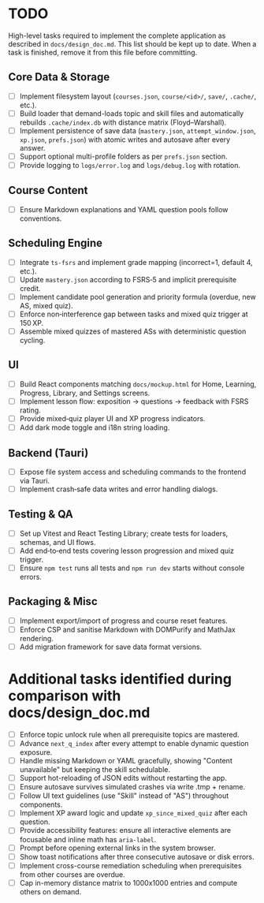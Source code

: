 # TODO

High-level tasks required to implement the complete application as described in `docs/design_doc.md`.
This list should be kept up to date.  When a task is finished, remove it from this
file before committing.

## Core Data & Storage
- [ ] Implement filesystem layout (`courses.json`, `course/<id>/`, `save/`, `.cache/`, etc.).
- [ ] Build loader that demand-loads topic and skill files and automatically rebuilds `.cache/index.db` with distance matrix (Floyd–Warshall).
- [ ] Implement persistence of save data (`mastery.json`, `attempt_window.json`, `xp.json`, `prefs.json`) with atomic writes and autosave after every answer.
- [ ] Support optional multi-profile folders as per `prefs.json` section.
- [ ] Provide logging to `logs/error.log` and `logs/debug.log` with rotation.

## Course Content
- [ ] Ensure Markdown explanations and YAML question pools follow conventions.

## Scheduling Engine
- [ ] Integrate `ts-fsrs` and implement grade mapping (incorrect=1, default 4, etc.).
- [ ] Update `mastery.json` according to FSRS‑5 and implicit prerequisite credit.
- [ ] Implement candidate pool generation and priority formula (overdue, new AS, mixed quiz).
- [ ] Enforce non‑interference gap between tasks and mixed quiz trigger at 150 XP.
- [ ] Assemble mixed quizzes of mastered ASs with deterministic question cycling.

## UI
- [ ] Build React components matching `docs/mockup.html` for Home, Learning, Progress, Library, and Settings screens.
- [ ] Implement lesson flow: exposition → questions → feedback with FSRS rating.
- [ ] Provide mixed‑quiz player UI and XP progress indicators.
- [ ] Add dark mode toggle and i18n string loading.

## Backend (Tauri)
- [ ] Expose file system access and scheduling commands to the frontend via Tauri.
- [ ] Implement crash‑safe data writes and error handling dialogs.

## Testing & QA
- [ ] Set up Vitest and React Testing Library; create tests for loaders, schemas, and UI flows.
- [ ] Add end‑to‑end tests covering lesson progression and mixed quiz trigger.
- [ ] Ensure `npm test` runs all tests and `npm run dev` starts without console errors.

## Packaging & Misc
- [ ] Implement export/import of progress and course reset features.
- [ ] Enforce CSP and sanitise Markdown with DOMPurify and MathJax rendering.
- [ ] Add migration framework for save data format versions.
# Additional tasks identified during comparison with docs/design_doc.md
- [ ] Enforce topic unlock rule when all prerequisite topics are mastered.
- [ ] Advance `next_q_index` after every attempt to enable dynamic question exposure.
- [ ] Handle missing Markdown or YAML gracefully, showing "Content unavailable" but keeping the skill schedulable.
- [ ] Support hot-reloading of JSON edits without restarting the app.
- [ ] Ensure autosave survives simulated crashes via write .tmp + rename.
- [ ] Follow UI text guidelines (use "Skill" instead of "AS") throughout components.
- [ ] Implement XP award logic and update `xp_since_mixed_quiz` after each question.
- [ ] Provide accessibility features: ensure all interactive elements are focusable and inline math has `aria-label`.
- [ ] Prompt before opening external links in the system browser.
- [ ] Show toast notifications after three consecutive autosave or disk errors.
- [ ] Implement cross-course remediation scheduling when prerequisites from other courses are overdue.
- [ ] Cap in-memory distance matrix to 1000x1000 entries and compute others on demand.
